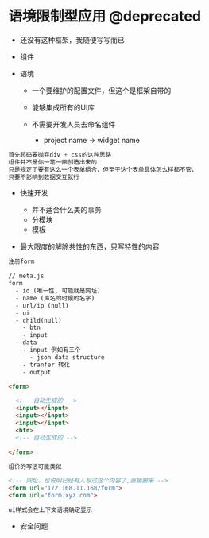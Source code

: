 # 语境限制型应用 @deprecated

- 还没有这种框架，我随便写写而已
- 组件
- 语境

  - 一个要维护的配置文件，但这个是框架自带的
  - 能够集成所有的UI库
  - 不需要开发人员去命名组件

    - project name -> widget name

```javascript
首先起码要抛弃div + css的这种思路
组件并不是你一笔一画创造出来的
只是规定了要有这么一个表单组合，但至于这个表单具体怎么样都不管，
只要不影响到数据交互就行
```

- 快速开发

  - 并不适合什么美的事务
  - 分模块
  - 模板

- 最大限度的解除共性的东西，只写特性的内容

```html
注册form

// meta.js
form  
  - id (唯一性, 可能就是网址)
  - name (声名的时候的名字)
  - url/ip (null)
  - ui
  - child(null)
    - btn
    - input
  - data
    - input 例如有三个
      - json data structure
    - tranfer 转化
    - output

<form>

  <!-- 自动生成的 -->
  <input></input>
  <input></input>
  <input></input>
  <btn>
  <!-- 自动生成的 -->

</form>

组价的写法可能类似

<!-- 网址，也说明已经有人写过这个内容了,直接搬来 -->
<form url="172.168.11.168/form">
<form url="form.xyz.com">

ui样式会在上下文语境确定显示
```

- 安全问题
